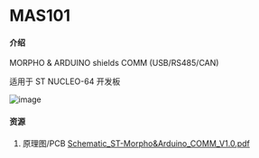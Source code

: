 # MAS101

#### 介绍
MORPHO & ARDUINO shields
COMM (USB/RS485/CAN)

适用于 ST NUCLEO-64 开发板

![image](https://gitee.com/ibotx/mas/blob/master/nucleo-64.png)

#### 资源
1.  原理图/PCB [Schematic_ST-Morpho&Arduino_COMM_V1.0.pdf](https://gitee.com/ibotx/mas/tree/master/MAS101/HW/V1.0)

